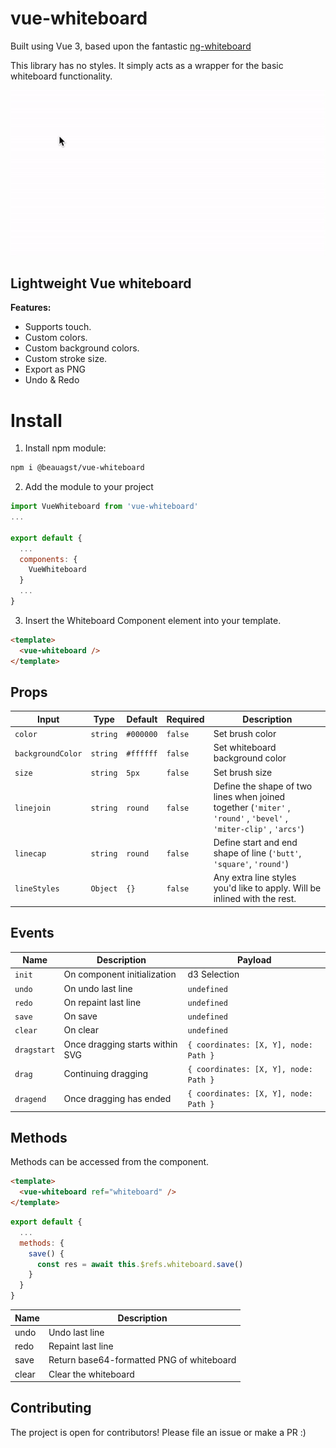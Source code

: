 # vue-whiteboard
Built using Vue 3, based upon the fantastic [ng-whiteboard](https://github.com/mostafazke/ng-whiteboard)

This library has no styles. It simply acts as a wrapper for the basic whiteboard functionality.

![vue-whiteboard in action](https://raw.githubusercontent.com/BeauAgst/vue-whiteboard/main/public/example.gif)

## Lightweight Vue whiteboard

**Features:**

- Supports touch.
- Custom colors.
- Custom background colors.
- Custom stroke size.
- Export as PNG
- Undo & Redo

# Install

1. Install npm module:

  ```bash
  npm i @beauagst/vue-whiteboard
  ```

2. Add the module to your project

  ```javascript
  import VueWhiteboard from 'vue-whiteboard'
  ...

  export default {
    ...
    components: {
      VueWhiteboard
    }
    ...
  }
  ```

3. Insert the Whiteboard Component element into your template.

  ```html
  <template>
    <vue-whiteboard />
  </template>
  ```

## Props

| Input | Type | Default | Required | Description |
| --- | --- | --- | --- | --- |
| `color` | `string` | `#000000` | `false` | Set brush color |
| `backgroundColor`   | `string` | `#ffffff` | `false` | Set whiteboard background color |
| `size` | `string` | `5px` | `false` | Set brush size |
| `linejoin` | `string` | `round` | `false` | Define the shape of two lines when joined together (`'miter'` , `'round'` , `'bevel'` , `'miter-clip'` , `'arcs'`) |
| `linecap` | `string` | `round` | `false` | Define start and end shape of line (`'butt'`, `'square'`, `'round'`) |
| `lineStyles` | `Object` | `{}` | `false` | Any extra line styles you'd like to apply. Will be inlined with the rest. |

## Events

| Name | Description | Payload |
| --- | --- | --- |
| `init`  | On component initialization | d3 Selection |
| `undo`  | On undo last line | `undefined` |
| `redo`  | On repaint last line | `undefined` |
| `save`  | On save | `undefined` |
| `clear`  | On clear | `undefined` |
| `dragstart`  | Once dragging starts within SVG | `{ coordinates: [X, Y], node: Path }` |
| `drag` | Continuing dragging | `{ coordinates: [X, Y], node: Path }` |
| `dragend` | Once dragging has ended | `{ coordinates: [X, Y], node: Path }` |

## Methods
Methods can be accessed from the component.

```html
<template>
  <vue-whiteboard ref="whiteboard" />
</template>
```

```javascript
export default {
  ...
  methods: {
    save() {
      const res = await this.$refs.whiteboard.save()
    }
  }
}
```

| Name | Description |
| --- | --- |
| undo | Undo last line |
| redo | Repaint last line |
| save | Return base64-formatted PNG of whiteboard |
| clear | Clear the whiteboard |

## Contributing

The project is open for contributors! Please file an issue or make a PR :)
